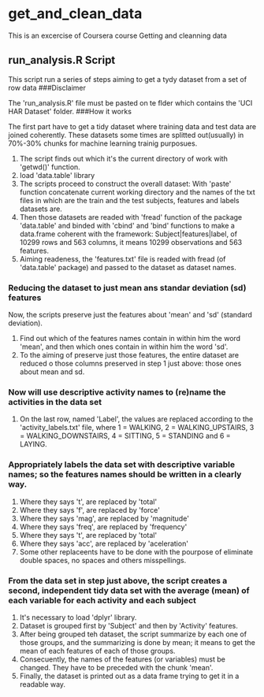 # get_and_clean_data

This is an excercise of Coursera course Getting and cleanning data
## run_analysis.R Script

This script run a series of steps aiming to get a tydy dataset from a set of row data
###Disclaimer

The 'run_analysis.R' file must be pasted on te flder which contains the 'UCI HAR Dataset' folder.
###How it works

The first part have to get a tidy dataset where training data and test data are joined coherently. These datasets some times are splitted out(usually) in 70%-30% chunks for machine learning trainig purposues.
1. The script finds out which it's the current directory of work with 'getwd()' function.
2. load 'data.table' library
3. The scripts proceed to construct the overall dataset: With 'paste' function concatenate current working directory and the names of the txt files in which are the train and the test subjects, features and labels datasets are.
4. Then those datasets are readed with 'fread' function of the package 'data.table' and binded with 'cbind' and 'bind' functions to make a data.frame coherent with the framework: Subject|features|label, of 10299 rows and 563 columns, it means 10299 observations and 563 features.
5. Aiming readeness, the 'features.txt' file is readed with fread (of 'data.table' package) and passed to the dataset as dataset names.

### Reducing the dataset to just mean ans standar deviation (sd) features
Now, the scripts preserve just the features about 'mean' and 'sd' (standard deviation).
1. Find out which of the features names contain in within him the word 'mean', and then which ones contain in within him the word 'sd'.
2. To the aiming of preserve just those features, the entire dataset are reduced o those columns preserved in step 1 just above: those ones about mean and sd.

### Now will use descriptive activity names to (re)name the activities in the data set
1. On the last row, named 'Label', the values are replaced according to the 'activity_labels.txt' file, where 1 = WALKING, 2 = WALKING_UPSTAIRS, 
3 = WALKING_DOWNSTAIRS, 4 = SITTING, 5 = STANDING and 6 = LAYING.

### Appropriately labels the data set with descriptive variable names; so the features names should be written in a clearly way.
1. Where they says 't',  are replaced by 'total'
2. Where they says 'f',  are replaced by 'force'
3. Where they says 'mag',  are replaced by 'magnitude'
4. Where they says 'freq',  are replaced by 'frequency'
5. Where they says 't',  are replaced by 'total'
6. Where they says 'acc',  are replaced by 'aceleration'
7. Some other replaceents have to be done with the pourpose of eliminate double spaces, no spaces and others misspellings.

### From the data set in step just above, the script creates a second, independent tidy data set with the average (mean) of each variable for each activity and each subject

1. It's necessary to load 'dplyr' library.
2. Dataset is grouped first by 'Subject' and then by 'Activity' features.
3. After being grouped teh dataset, the script summarize by each one of those groups, and the summarizing is done by mean; it means to get the mean of each features of each of those groups.
4. Consecuently, the names of the features (or variables) must be changed. They have to be preceded with the chunk 'mean'.
5. Finally, the dataset is printed out as a data frame trying to get it in a readable way.
